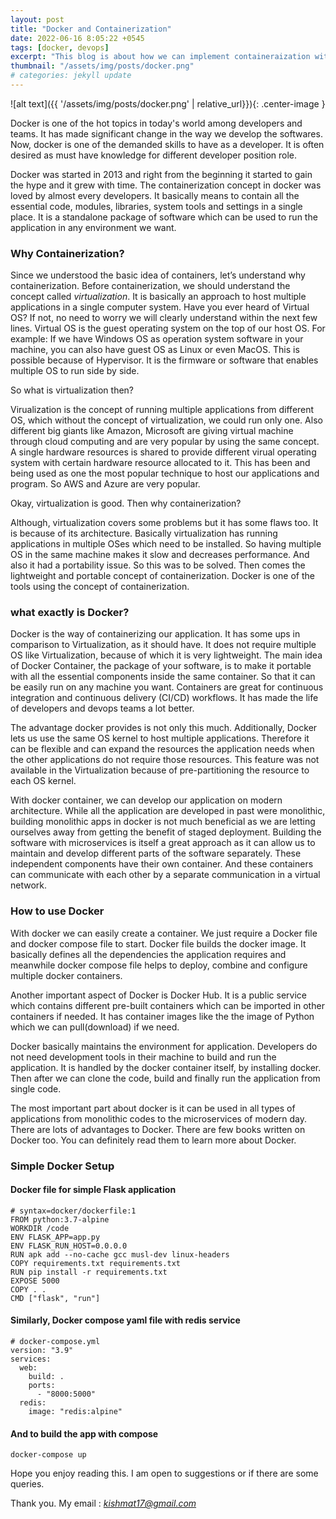 ```yaml
---
layout: post
title: "Docker and Containerization"
date: 2022-06-16 8:05:22 +0545
tags: [docker, devops]
excerpt: "This blog is about how we can implement containeraization with Docker"
thumbnail: "/assets/img/posts/docker.png"
# categories: jekyll update
---
```


![alt text]({{ '/assets/img/posts/docker.png' | relative_url}}){: .center-image }

Docker is one of the hot topics in today's world among developers and teams. It has made significant change in the way we develop the softwares.
Now, docker is one of the demanded skills to have as a developer. It is often desired as must have knowledge for different developer position role.

Docker was started in 2013 and right from the beginning it started to gain the hype and it grew with time.
The containerization concept in docker was loved by almost every developers. It basically means to contain all the essential code,
modules, libraries, system tools and settings in a single place. It is a standalone package of software which can be used to run the application in any environment we want.

### Why Containerization?

Since we understood the basic idea of containers, let’s understand why containerization. Before containerization, we should understand the concept called _virtualization_. It is basically an approach to host multiple applications in a single computer system. Have you ever heard of Virtual OS?
If not, no need to worry we will clearly understand within the next few lines. Virtual OS is the guest operating system on the top of our
host OS. For example: If we have Windows OS as operation system software in your machine, you can also have guest OS as Linux or even MacOS. This is possible because of Hypervisor. It is the firmware or software that enables multiple OS to run side by side.

So what is virtualization then?

Virualization is the concept of running multiple applications from different OS, which without the concept of virtualization, we could run only one. Also different big giants like Amazon, Microsoft are giving virtual machine through cloud computing and are very popular by using the same concept. A single hardware resources is shared to provide different virual operating system with certain hardware resource allocated to it. This has been and being used as one the most popular technique to host our applications and program. So AWS and Azure are very popular.

Okay, virtualization is good. Then why containerization?

Although, virtualization covers some problems but it has some flaws too. It is because of its architecture. Basically virtualization has running applications in multiple OSes which need to be installed. So having multiple OS in the same machine makes it slow and decreases performance. And also it had a portability issue. So this was to be solved. Then comes the lightweight and portable concept of containerization. Docker is one of the tools using the concept of containerization.

### what exactly is Docker?

Docker is the way of containerizing our application. It has some ups in comparison to Virtualization, as it should have. It does not require multiple OS like Virtualization, because of which it is very lightweight. The main idea of Docker Container, the package of your software, is to make it portable with all the essential components inside the same container. So that it can be easily run on any machine you want. Containers are great for continuous integration and continuous delivery (CI/CD) workflows. It has made the life of developers and devops teams a lot better.

The advantage docker provides is not only this much. Additionally, Docker lets us use the same OS kernel to host multiple applications. Therefore it can be flexible and can expand the resources the application needs when the other applications do not require those resources. This feature was not available in the Virtualization because of pre-partitioning the resource to each OS kernel.

With docker container, we can develop our application on modern architecture. While all the application are developed in past were monolithic, building monolithic apps in docker is not much beneficial as we are letting ourselves away from getting the benefit of staged deployment. Building the software with microservices is itself a great approach as it can allow us to maintain and develop different parts of the software separately. These independent components have their own container. And these containers can communicate with each other by a separate communication in a virtual network.

### How to use Docker

With docker we can easily create a container. We just require a Docker file and docker compose file to start. Docker file builds the docker image. It basically defines all the dependencies the application requires and meanwhile docker compose file helps to deploy, combine and configure multiple docker containers.

Another important aspect of Docker is Docker Hub. It is a public service which contains different pre-built containers which can be imported in other containers if needed. It has container images like the the image of Python which we can pull(download) if we need.

Docker basically maintains the environment for application. Developers do not need development tools in their machine to build and run the application. It is handled by the docker container itself, by installing docker. Then after we can clone the code, build and finally run the application from single code.

The most important part about docker is it can be used in all types of applications from monolithic codes to the microservices of modern day. There are lots of advantages to Docker. There are few books written on Docker too. You can definitely read them to learn more about Docker.

### Simple Docker Setup

#### Docker file for simple Flask application

```
# syntax=docker/dockerfile:1
FROM python:3.7-alpine
WORKDIR /code
ENV FLASK_APP=app.py
ENV FLASK_RUN_HOST=0.0.0.0
RUN apk add --no-cache gcc musl-dev linux-headers
COPY requirements.txt requirements.txt
RUN pip install -r requirements.txt
EXPOSE 5000
COPY . .
CMD ["flask", "run"]
```

#### Similarly, Docker compose yaml file with redis service

```
# docker-compose.yml
version: "3.9"
services:
  web:
    build: .
    ports:
      - "8000:5000"
  redis:
    image: "redis:alpine"
```

#### And to build the app with compose

```
docker-compose up
```

Hope you enjoy reading this.
I am open to suggestions or if there are some queries.

Thank you. My email : *kishmat17@gmail.com*

[jekyll-docs]: https://jekyllrb.com/docs/home
[jekyll-gh]: https://github.com/jekyll/jekyll
[jekyll-talk]: https://talk.jekyllrb.com/

